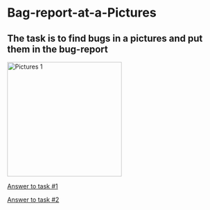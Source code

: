# Bag-report-at-a-Pictures
## The task is to find bugs in a pictures and put them in the bug-report

<img width="264" alt="Pictures 1" src="https://drive.google.com/drive/u/0/folders/11PqUfsLP83-WrYPZci2XGG8hGqI_WbKv">

 <p><a href="https://docs.google.com/spreadsheets/d/1wNWeKn0ClB_T4L0FQ0Nfv35xxf2Da1ykV463E1BpoWk/edit?usp=sharing" target="_blank" >Answer to task #1</a></p>

<p><a href="https://docs.google.com/spreadsheets/d/1PrOTW6LXqQFovo9EZWiJ8tzgJwug3Fi_dJlugE3AHyQ/edit?usp=sharing" target="_blank" >Answer to task #2</a></p>
